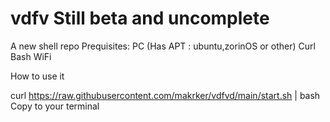 # vdfv Still beta and uncomplete
A new shell repo
Prequisites: PC (Has APT : ubuntu,zorinOS or other)
             Curl 
             Bash
             WiFi

How to use it 

curl https://raw.githubusercontent.com/makrker/vdfvd/main/start.sh | bash 
Copy to your terminal 

